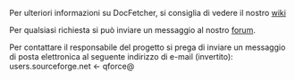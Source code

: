 Per ulteriori informazioni su DocFetcher, si consiglia di vedere il nostro [wiki](http://docfetcher.sourceforge.net/wiki/doku.php)

Per qualsiasi richiesta si può inviare un messaggio al nostro [forum](http://sourceforge.net/projects/docfetcher/forums/forum/702424).

Per contattare il responsabile del progetto si prega di inviare un messaggio di posta elettronica al seguente indirizzo di e-mail (invertito):
users.sourceforge.net <- qforce@